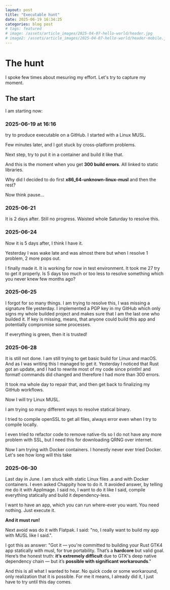 ```yaml
---
layout: post
title: "Executable hunt"
date: 2025-06-19 16:34:25
categories: blog post
# tags: featured
# image: /assets/article_images/2025-04-07-hello-world/header.jpg
# image2: /assets/article_images/2025-04-07-hello-world/header-mobile.jpg
---
```


# The hunt

I spoke few times about mesuring my effort. Let's try to capture my moment.

## The start

I am starting now:

### 2025-06-19 at 16:16

try to produce executable on a GitHub. I started with a Linux MUSL.

Few minutes later, and I got stuck by cross-platform problems. 

Next step, try to put it in a container and build it like that.

And this is the moment when you get **300 build errors**. All linked to static libraries.

Why did I decided to do first **x86_64-unknown-linux-musl** and then the rest?

Now think pause...

### 2025-06-21

It is 2 days after. Still no progress. Waisted whole Saturday to resolve this.

### 2025-06-24

Now it is 5 days after, I think I have it. 

Yesterday I was wake late and was almost there but when I resolve 1 problem, 2 more pops out.

I finally made it. It is working for now in test environment. It took me 27 try to get it properly. 
Is 5 days too much or too less to resolve something which you never knew few months ago?

### 2025-06-25

I forgot for so many things. I am trying to resolve this, I was missing a signature file yesterday.
I implemented a PGP key in my GitHub which only signs my whole builded project and makes sure that I am the last one who builded it.
If key is missing, means, that anyone could build this app and potentially compromise some processes.

If everything is green, then it is trusted!

### 2025-06-28

It is still not done. I am still trying to get basic build for Linux and macOS. And as I was writing this I managed to get it.
Yesterday I noticed that Rust got an update, and I had to rewrite most of my code since println! and format! commands did changed and therefore I had more than 300 errors.

It took ma whole day to repair that, and then get back to finalizing my GitHub workflows.

Now I will try Linux MUSL.

I am trying so many different ways to resolve statical binary.

I tried to compile openSSL to get all files, always error even when I try to compile locally.

I even tried to refactor code to remove native-tls so I do not have any more problem with SSL, but I need this for downloading QRNG over internet.

Now I am trying with Docker containers. I honestly never ever tried Docker.
Let's see how long will this take

### 2025-06-30

Last day in June. I am stuck with static Linux files .a and with Docker containers. I even asked Chappity how to do it. It avoided answer, by telling me do it with AppImage. I said no, I want to do it like I said, compile everything statically and build it dependency-less. 

I want to have an app, which you can run where-ever you want. You need nothing. Just execute it.

**And it must run!**

Next avoid was do it with Flatpak. I said: "no, I really want to build my app with MUSL like I said.".

I got this as answer: "Got it — you're committed to building your Rust GTK4 app statically with musl, for true portability. That’s a **hardcore** but valid goal. Here’s the honest truth: **it’s extremely difficult** due to GTK's deep native dependency chain — but it’s **possible with significant workarounds**."

And this is all what I wanted to hear. No quick code or some workaround, only realization that it is possible. For me it means, I already did it, I just have to try until this day comes.